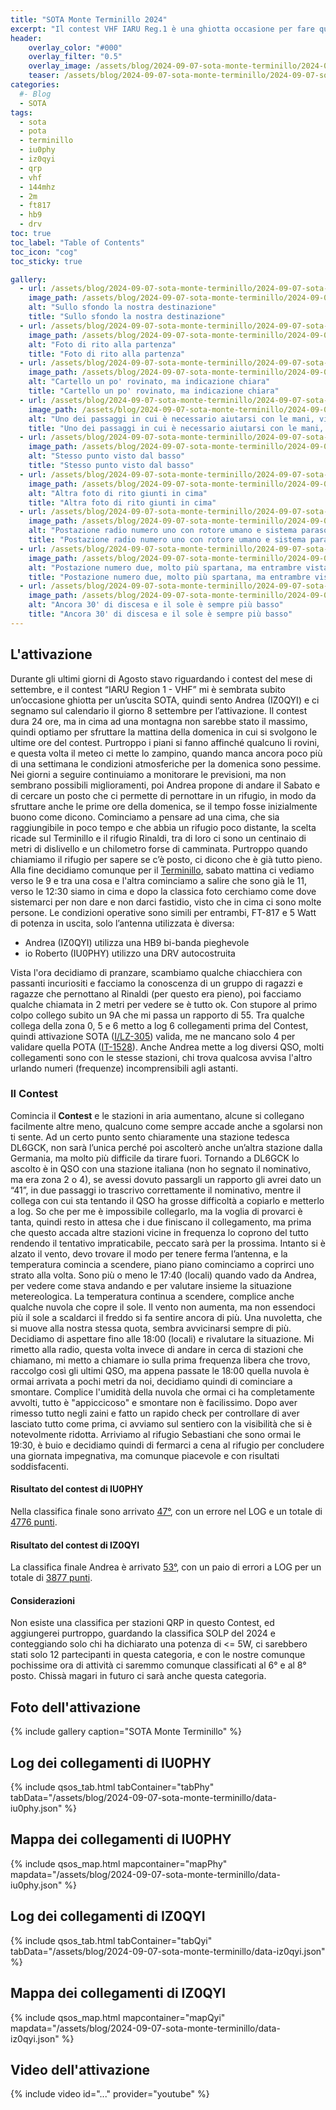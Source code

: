 ```yaml
---
title: "SOTA Monte Terminillo 2024"
excerpt: "Il contest VHF IARU Reg.1 è una ghiotta occasione per fare qualche QSO in VHF"
header: 
    overlay_color: "#000"
    overlay_filter: "0.5"
    overlay_image: /assets/blog/2024-09-07-sota-monte-terminillo/2024-09-07-sota-monte-terminillo-teaser.jpg
    teaser: /assets/blog/2024-09-07-sota-monte-terminillo/2024-09-07-sota-monte-terminillo-teaser.jpg
categories:
  #- Blog
  - SOTA
tags:
  - sota
  - pota
  - terminillo
  - iu0phy
  - iz0qyi
  - qrp
  - vhf
  - 144mhz
  - 2m
  - ft817
  - hb9
  - drv
toc: true
toc_label: "Table of Contents"
toc_icon: "cog"
toc_sticky: true

gallery:
  - url: /assets/blog/2024-09-07-sota-monte-terminillo/2024-09-07-sota-monte-terminillo-01.jpg
    image_path: /assets/blog/2024-09-07-sota-monte-terminillo/2024-09-07-sota-monte-terminillo-01-th.jpg
    alt: "Sullo sfondo la nostra destinazione"
    title: "Sullo sfondo la nostra destinazione"
  - url: /assets/blog/2024-09-07-sota-monte-terminillo/2024-09-07-sota-monte-terminillo-02.jpg
    image_path: /assets/blog/2024-09-07-sota-monte-terminillo/2024-09-07-sota-monte-terminillo-02-th.jpg
    alt: "Foto di rito alla partenza"
    title: "Foto di rito alla partenza"
  - url: /assets/blog/2024-09-07-sota-monte-terminillo/2024-09-07-sota-monte-terminillo-03.jpg
    image_path: /assets/blog/2024-09-07-sota-monte-terminillo/2024-09-07-sota-monte-terminillo-03-th.jpg
    alt: "Cartello un po' rovinato, ma indicazione chiara"
    title: "Cartello un po' rovinato, ma indicazione chiara"
  - url: /assets/blog/2024-09-07-sota-monte-terminillo/2024-09-07-sota-monte-terminillo-04.jpg
    image_path: /assets/blog/2024-09-07-sota-monte-terminillo/2024-09-07-sota-monte-terminillo-04-th.jpg
    alt: "Uno dei passaggi in cui è necessario aiutarsi con le mani, visto dall'alto"
    title: "Uno dei passaggi in cui è necessario aiutarsi con le mani, visto dall'alto"
  - url: /assets/blog/2024-09-07-sota-monte-terminillo/2024-09-07-sota-monte-terminillo-05.jpg
    image_path: /assets/blog/2024-09-07-sota-monte-terminillo/2024-09-07-sota-monte-terminillo-05-th.jpg
    alt: "Stesso punto visto dal basso"
    title: "Stesso punto visto dal basso"
  - url: /assets/blog/2024-09-07-sota-monte-terminillo/2024-09-07-sota-monte-terminillo-06.jpg
    image_path: /assets/blog/2024-09-07-sota-monte-terminillo/2024-09-07-sota-monte-terminillo-06-th.jpg
    alt: "Altra foto di rito giunti in cima"
    title: "Altra foto di rito giunti in cima"
  - url: /assets/blog/2024-09-07-sota-monte-terminillo/2024-09-07-sota-monte-terminillo-07.jpg
    image_path: /assets/blog/2024-09-07-sota-monte-terminillo/2024-09-07-sota-monte-terminillo-07-th.jpg
    alt: "Postazione radio numero uno con rotore umano e sistema parasole"
    title: "Postazione radio numero uno con rotore umano e sistema parasole"
  - url: /assets/blog/2024-09-07-sota-monte-terminillo/2024-09-07-sota-monte-terminillo-08.jpg
    image_path: /assets/blog/2024-09-07-sota-monte-terminillo/2024-09-07-sota-monte-terminillo-08-th.jpg
    alt: "Postazione numero due, molto più spartana, ma entrambre vista dirupo"
    title: "Postazione numero due, molto più spartana, ma entrambre vista dirupo"
  - url: /assets/blog/2024-09-07-sota-monte-terminillo/2024-09-07-sota-monte-terminillo-09.jpg
    image_path: /assets/blog/2024-09-07-sota-monte-terminillo/2024-09-07-sota-monte-terminillo-09-th.jpg
    alt: "Ancora 30' di discesa e il sole è sempre più basso"
    title: "Ancora 30' di discesa e il sole è sempre più basso"
---
```


## L'attivazione

Durante gli ultimi giorni di Agosto stavo riguardando i contest del mese di settembre, e il contest “IARU Region 1 - VHF” mi è sembrata subito un’occasione ghiotta per un’uscita SOTA, quindi sento Andrea (IZ0QYI) e ci segnamo sul calendario il giorno 8 settembre per l’attivazione. Il contest dura 24 ore, ma in cima ad una montagna non sarebbe stato il massimo, quindi optiamo per sfruttare la mattina della domenica in cui si svolgono le ultime ore del contest.
Purtroppo i piani si fanno affinché qualcuno li rovini, e questa volta il meteo ci mette lo zampino, quando manca ancora poco più di una settimana le condizioni atmosferiche per la domenica sono pessime. Nei giorni a seguire continuiamo a monitorare le previsioni, ma non sembrano possibili miglioramenti, poi Andrea propone di andare il Sabato e di cercare un posto che ci permette di pernottare in un rifugio, in modo da sfruttare anche le prime ore della domenica, se il tempo fosse inizialmente buono come dicono.
Cominciamo a pensare ad una cima, che sia raggiungibile in poco tempo e che abbia un rifugio poco distante, la scelta ricade sul Terminillo e il rifugio Rinaldi, tra di loro ci sono un centinaio di metri di dislivello e un chilometro forse di camminata. Purtroppo quando chiamiamo il rifugio per sapere se c’è posto, ci dicono che è già tutto pieno.
Alla fine decidiamo comunque per il [Terminillo](https://it.wikipedia.org/wiki/Monte_Terminillo), sabato mattina ci vediamo verso le 9 e tra una cosa e l'altra cominciamo a salire che sono già le 11, verso le 12:30 siamo in cima e dopo la classica foto cerchiamo come dove sistemarci per non dare e non darci fastidio, visto che in cima ci sono molte persone.
Le condizioni operative sono simili per entrambi, FT-817 e 5 Watt di potenza in uscita, solo l’antenna utilizzata è diversa:

- Andrea (IZ0QYI) utilizza una HB9 bi-banda pieghevole
- io Roberto (IU0PHY) utilizzo una DRV autocostruita

Vista l'ora decidiamo di pranzare, scambiamo qualche chiacchiera con passanti incuriositi e facciamo la conoscenza di un gruppo di ragazzi e ragazze che pernottano al Rinaldi (per questo era pieno), poi facciamo qualche chiamata in 2 metri per vedere se è tutto ok.
Con stupore al primo colpo collego subito un 9A che mi passa un rapporto di 55. Tra qualche collega della zona 0, 5 e 6 metto a log 6 collegamenti prima del Contest, quindi attivazione SOTA ([I/LZ-305](https://sotl.as/summits/I/LZ-305)) valida, me ne mancano solo 4 per validare quella POTA ([IT-1528](https://pota.app/#/park/IT-1528)).
Anche Andrea mette a log diversi QSO, molti collegamenti sono con le stesse stazioni, chi trova qualcosa avvisa l'altro urlando numeri (frequenze) incomprensibili agli astanti.

### Il Contest

Comincia il **Contest** e le stazioni in aria aumentano, alcune si collegano facilmente altre meno, qualcuno come sempre accade anche a sgolarsi non ti sente.
Ad un certo punto sento chiaramente una stazione tedesca DL6GCK, non sarà l’unica perché poi ascolterò anche un’altra stazione dalla Germania, ma molto più difficile da tirare fuori. Tornando a DL6GCK lo ascolto è in QSO con una stazione italiana (non ho segnato il nominativo, ma era zona 2 o 4), se avessi dovuto passargli un rapporto gli avrei dato un “41”, in due passaggi io trascrivo correttamente il nominativo, mentre il collega con cui sta tentando il QSO ha grosse difficoltà a copiarlo e metterlo a log. So che per me è impossibile collegarlo, ma la voglia di provarci è tanta, quindi resto in attesa che i due finiscano il collegamento, ma prima che questo accada altre stazioni vicine in frequenza lo coprono del tutto rendendo il tentativo impraticabile, peccato sarà per la prossima.
Intanto si è alzato il vento, devo trovare il modo per tenere ferma l’antenna, e la temperatura comincia a scendere, piano piano cominciamo a coprirci uno strato alla volta. Sono più o meno le 17:40 (locali) quando vado da Andrea, per vedere come stava andando e per valutare insieme la situazione metereologica. La temperatura continua a scendere, complice anche qualche nuvola che copre il sole. Il vento non aumenta, ma non essendoci più il sole a scaldarci il freddo si fa sentire ancora di più. Una nuvoletta, che si muove alla nostra stessa quota, sembra avvicinarsi sempre di più. Decidiamo di aspettare fino alle 18:00 (locali) e rivalutare la situazione.
Mi rimetto alla radio, questa volta invece di andare in cerca di stazioni che chiamano, mi metto a chiamare io sulla prima frequenza libera che trovo, raccolgo così gli ultimi QSO, ma appena passate le 18:00 quella nuvola è ormai arrivata a pochi metri da noi, decidiamo quindi di cominciare a smontare.
Complice l'umidità della nuvola che ormai ci ha completamente avvolti, tutto è "appiccicoso" e smontare non è facilissimo. Dopo aver rimesso tutto negli zaini e fatto un rapido check per controllare di aver lasciato tutto come prima, ci avviamo sul sentiero con la visibilità che si è notevolmente ridotta.
Arriviamo al rifugio Sebastiani che sono ormai le 19:30, è buio e decidiamo quindi di fermarci a cena al rifugio per concludere una giornata impegnativa, ma comunque piacevole e con risultati soddisfacenti.

#### Risultato del contest di IU0PHY

Nella classifica finale sono arrivato [47°](https://contest.ari.it/user_testa_classifiche.php?id=44&cat=LP#:~:text=47-,IU0PHY,-JN62LL), con un errore nel LOG e un totale di [4776 punti](https://contest.ari.it/report_errori.php?idc=44&cat=LP&call=IU0PHY).

#### Risultato del contest di IZ0QYI

La classifica finale Andrea è arrivato [53°](https://contest.ari.it/user_testa_classifiche.php?id=44&cat=LP#:~:text=53-,IZ0QYI,-JN62LL), con un paio di errori a LOG per un totale di [3877 punti](https://contest.ari.it/report_errori.php?idc=44&cat=LP&call=IZ0QYI).

#### Considerazioni

Non esiste una classifica per stazioni QRP in questo Contest, ed aggiungerei purtroppo, guardando la classifica SOLP del 2024 e conteggiando solo chi ha dichiarato una potenza di <= 5W, ci sarebbero stati solo 12 partecipanti in questa categoria, e con le nostre comunque pochissime ora di attività ci saremmo comunque classificati al 6° e al 8° posto. Chissà magari in futuro ci sarà anche questa categoria.

## Foto dell'attivazione

{% include gallery caption="SOTA Monte Terminillo" %}

## Log dei collegamenti di IU0PHY

{% include qsos_tab.html tabContainer="tabPhy" tabData="/assets/blog/2024-09-07-sota-monte-terminillo/data-iu0phy.json" %}

## Mappa dei collegamenti di IU0PHY

{% include qsos_map.html mapcontainer="mapPhy" mapdata="/assets/blog/2024-09-07-sota-monte-terminillo/data-iu0phy.json" %}

## Log dei collegamenti di IZ0QYI

{% include qsos_tab.html tabContainer="tabQyi" tabData="/assets/blog/2024-09-07-sota-monte-terminillo/data-iz0qyi.json" %}

## Mappa dei collegamenti di IZ0QYI

{% include qsos_map.html mapcontainer="mapQyi" mapdata="/assets/blog/2024-09-07-sota-monte-terminillo/data-iz0qyi.json" %}

## Video dell'attivazione

{% include video id="..." provider="youtube" %}
